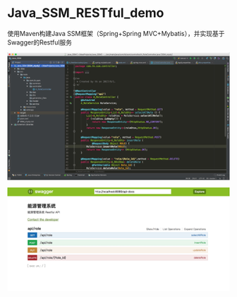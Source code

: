 # Java_SSM_RESTful_demo
使用Maven构建Java SSM框架（Spring+Spring MVC+Mybatis），并实现基于Swagger的Restful服务

![](https://github.com/MagicTK/Java_SSM_RESTful/blob/master/ScreenShot1.jpg)

![](https://github.com/MagicTK/Java_SSM_RESTful/blob/master/ScreenShot2.jpg)
